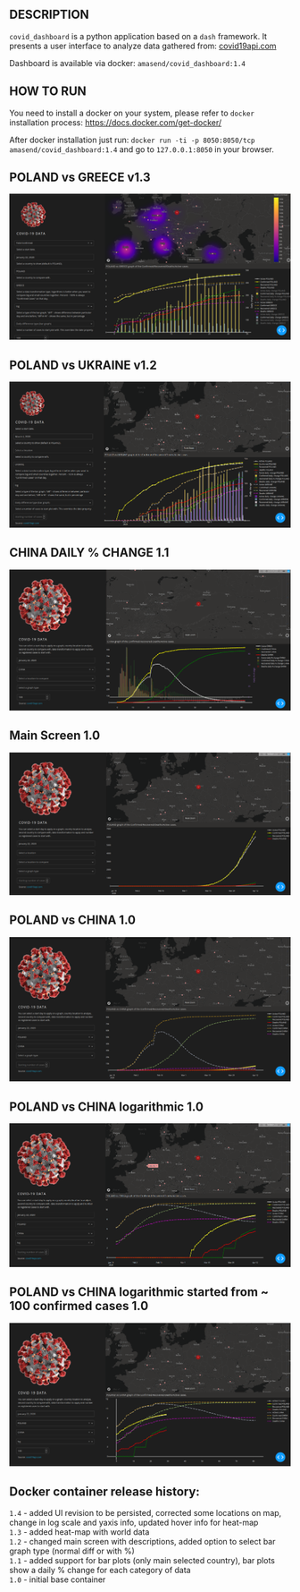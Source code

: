 ## DESCRIPTION
`covid_dashboard` is a python application based on a `dash` framework.
It presents a user interface to analyze data gathered from:
[covid19api.com](https://documenter.getpostman.com/view/10808728/SzS8rjbc?version=latest)

Dashboard is available via docker: `amasend/covid_dashboard:1.4`  

## HOW TO RUN

You need to install a docker on your system, please refer to `docker` installation process:
 https://docs.docker.com/get-docker/  

After docker installation just run:
`docker run -ti -p 8050:8050/tcp amasend/covid_dashboard:1.4`
and go to `127.0.0.1:8050` in your browser.


## POLAND vs GREECE v1.3
![image](https://raw.githubusercontent.com/amasend/covid_dashboard/master/screens/poland_greece_1.3.png)

## POLAND vs UKRAINE v1.2
![image](https://raw.githubusercontent.com/amasend/covid_dashboard/master/screens/poland_ukraine_1.2.png)


## CHINA DAILY % CHANGE 1.1
![image](https://raw.githubusercontent.com/amasend/covid_dashboard/master/screens/china_pct_daily_change.png)

## Main Screen 1.0
![image](https://raw.githubusercontent.com/amasend/covid_dashboard/master/screens/main.png)

## POLAND vs CHINA 1.0
![image](https://raw.githubusercontent.com/amasend/covid_dashboard/master/screens/poland_china.png)

## POLAND vs CHINA logarithmic 1.0
![image](https://raw.githubusercontent.com/amasend/covid_dashboard/master/screens/poland_china_log.png)

## POLAND vs CHINA logarithmic started from ~ 100 confirmed cases 1.0
![image](https://raw.githubusercontent.com/amasend/covid_dashboard/master/screens/poland_china_log_100.png)

## Docker container release history:
`1.4` - added UI revision to be persisted, corrected some locations on map, change in log scale and yaxis info, updated hover info for heat-map  
`1.3` - added heat-map with world data  
`1.2` - changed main screen with descriptions, added option to select bar graph type (normal diff or with %)  
`1.1` - added support for bar plots (only main selected country), 
bar plots show a daily % change for each category of data  
`1.0` - initial base container